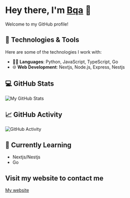 # Hey there, I'm [Bqa](https://github.com/itzBqa) 👋

Welcome to my GitHub profile!

## 🔧 Technologies & Tools

Here are some of the technologies I work with:

- 🧑‍💻 **Languages**: Python, JavaScript, TypeScript, Go
- 🌐 **Web Development**: Nextjs, Node.js, Express, Nestjs

## 💻 GitHub Stats

![My GitHub Stats](https://github-readme-stats.vercel.app/api?username=itzBqa&show_icons=true&hide_title=true&hide=prs&count_private=true&theme=radical)

## 📈 GitHub Activity

![GitHub Activity](https://github-readme-activity-graph.vercel.app/graph?username=itzBqa&bg_color=ffffff&color=0080ff&line=0080ff&point=0080ff&area=true&hide_border=true)

## 🌱 Currently Learning
- Nextjs/Nestjs
- Go

## Visit my website to contact me
[My website](https://lukasz.live/)
